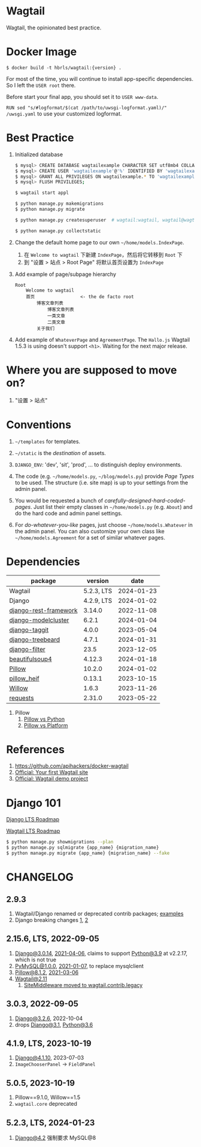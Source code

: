 Wagtail
==

Wagtail, the opinionated best practice.

Docker Image
==

    $ docker build -t hbrls/wagtail:{version} .

For most of the time, you will continue to install app-specific dependencies. So I left the `USER root` there.

Before start your final app, you should set it to `USER www-data`.

`RUN sed "s/#logformat/$(cat /path/to/uwsgi-logformat.yaml)/" /uwsgi.yaml` to use your customized logformat.

Best Practice
==

1. Initialized database

    ```bash
    $ mysql> CREATE DATABASE wagtailexample CHARACTER SET utf8mb4 COLLATE utf8mb4_general_ci;
    $ mysql> CREATE USER 'wagtailexample'@'%' IDENTIFIED BY 'wagtailexample';
    $ mysql> GRANT ALL PRIVILEGES ON wagtailexample.* TO 'wagtailexample'@'%'
    $ mysql> FLUSH PRIVILEGES;
    
    $ wagtail start appl
    
    $ python manage.py makemigrations
    $ python manage.py migrate
    
    $ python manage.py createsuperuser  # wagtail:wagtail, wagtail@wagtailexample.com
    
    $ python manage.py collectstatic
    ```

2.  Change the default home page to our own `~/home/models.IndexPage`.

    1. 在 `Welcome to wagtail` 下新建 `IndexPage`，然后将它转移到 `Root` 下
    2. 到 "设置 > 站点 > Root Page" 将默认首页设置为 `IndexPage`

2. Add example of page/subpage hierarchy

       Root
           Welcome to wagtail
           首页                 <- the de facto root
               博客文章列表
                   博客文章列表
                   一类文章
                   二类文章
               关于我们

3. Add example of `WhateverPage` and `AgreementPage`. The `Hallo.js` Wagtail 1.5.3 is using doesn't support `<h1>`. Waiting for the next major release.

Where you are supposed to move on?
==

1. "设置 > 站点"

Conventions
==

1. `~/templates` for templates.

2. `~/static` is the *destination* of assets.

3. `DJANGO_ENV`: 'dev', 'sit', 'prod', ... to distinguish deploy environments.

4. The code (e.g. `~/home/models.py`, `~/blog/models.py`) provide *Page Types* to be used. The structure (i.e. site map) is up to your settings from the admin panel.

5. You would be requested a bunch of *carefully-designed-hard-coded-pages*. Just list their empty classes in `~/home/models.py` (e.g. `About`) and do the hard code and admin panel settings.

6. For *do-whatever-you-like* pages, just choose `~/home/models.Whatever` in the admin panel. You can also customize your own class like `~/home/models.Agreement` for a set of similar whatever pages.

Dependencies
==

| package                                                                  | version    | date       |
|--------------------------------------------------------------------------|------------|------------|
| Wagtail                                                                  | 5.2.3, LTS | 2024-01-23 |
| Django                                                                   | 4.2.9, LTS | 2024-01-02 |
| [django-rest-framework](https://github.com/encode/django-rest-framework) | 3.14.0     | 2022-11-08 |
| [django-modelcluster](https://github.com/wagtail/django-modelcluster)    | 6.2.1      | 2024-01-04 |
| [django-taggit](https://github.com/jazzband/django-taggit)               | 4.0.0      | 2023-05-04 |
| [django-treebeard](https://github.com/django-treebeard)                  | 4.7.1      | 2024-01-31 |
| [django-filter](https://github.com/carltongibson/django-filter)          | 23.5       | 2023-12-05 |
| [beautifulsoup4](https://pypi.org/project/beautifulsoup4)                | 4.12.3     | 2024-01-18 |
| [Pillow](https://github.com/python-pillow/Pillow)                        | 10.2.0     | 2024-01-02 |
| [pillow_heif](https://github.com/bigcat88/pillow_heif/tree/master)       | 0.13.1     | 2023-10-15 |
| [Willow](https://willow.wagtail.org/latest/changelog.html)               | 1.6.3      | 2023-11-26 |
| [requests](https://github.com/psf/requests)                              | 2.31.0     | 2023-05-22 |

1. Pillow
   1. [Pillow vs Python](https://pillow.readthedocs.io/en/latest/installation/python-support.html)
   2. [Pillow vs Platform](https://pillow.readthedocs.io/en/latest/installation/platform-support.html)

References
==

1. https://github.com/apihackers/docker-wagtail
2. [Official: Your first Wagtail site](http://docs.wagtail.io/en/latest/getting_started/tutorial.html)
3. [Official: Wagtail demo project](https://github.com/torchbox/wagtaildemo)

Django 101
==

[Django LTS Roadmap](https://www.djangoproject.com/download/#supported-versions)

[Wagtail LTS Roadmap](https://github.com/wagtail/wagtail/wiki/Release-schedule)

```bash
$ python manage.py showmigrations --plan
$ python manage.py sqlmigrate {app_name} {migration_name}
$ python manage.py migrate {app_name} {migration_name} --fake
```

CHANGELOG
==

2.9.3
--

1. Wagtail/Django renamed or deprecated contrib packages; [examples](https://github.com/wagtail/wagtail/blob/v2.6.3/docs/advanced_topics/settings.rst)
2. Django breaking changes [1](https://docs.djangoproject.com/en/3.1/releases/1.9/#assignment-tag), [2](https://github.com/wagtail/django-modelcluster/issues/89)

2.15.6, LTS, 2022-09-05
--

1. Django@3.0.14, [2021-04-06](https://docs.djangoproject.com/en/5.1/releases/), claims to support Python@3.9 at v2.2.17, which is not true
2. PyMySQL@1.0.0, [2021-01-07](https://github.com/PyMySQL/PyMySQL/blob/main/CHANGELOG.md#v100), to replace mysqlclient
3. Pillow@8.1.2, [2021-03-06](https://github.com/python-pillow/Pillow/blob/main/CHANGES.rst#812-2021-03-06)
4. Wagtail@2.11
   1. [SiteMiddleware moved to wagtail.contrib.legacy](https://github.com/wagtail/wagtail/blob/v2.11/docs/releases/2.11.rst#sitemiddleware-moved-to-wagtailcontriblegacy)

3.0.3, 2022-09-05
--

1. Django@3.2.6, 2022-10-04
2. drops Django@3.1, Python@3.6

4.1.9, LTS, 2023-10-19
--

1. Django@4.1.10, 2023-07-03
2. `ImageChooserPanel` -> `FieldPanel`

5.0.5, 2023-10-19
--

1. Pillow==9.1.0, Willow==1.5
2. `wagtail.core` deprecated

5.2.3, LTS, 2024-01-23
--

1. Django@4.2 强制要求 MySQL@8
